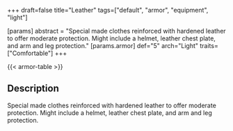+++
draft=false
title="Leather"
tags=["default", "armor", "equipment", "light"]

[params]
  abstract = "Special made clothes reinforced with hardened leather to offer moderate protection. Might include a helmet, leather chest plate, and arm and leg protection."
  [params.armor]
    def="5"
    arch="Light"
    traits=["Comfortable"]
+++

{{< armor-table >}}

## Description
Special made clothes reinforced with hardened leather to offer moderate protection. Might include a helmet, leather chest plate, and arm and leg protection.
